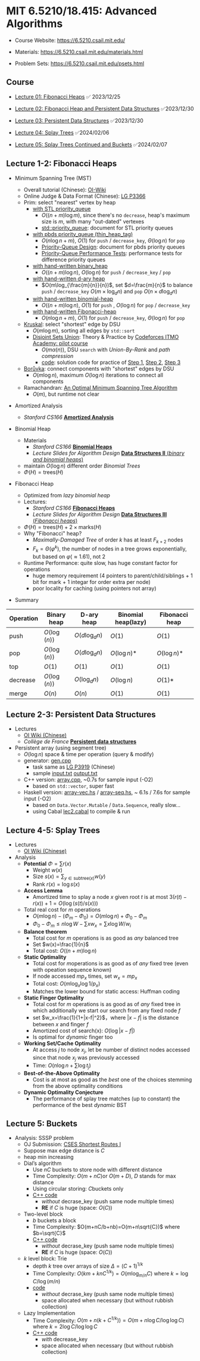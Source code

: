# MIT 6.5210/18.415: Advanced Algorithms

- Course Website: https://6.5210.csail.mit.edu/

- Materials: https://6.5210.csail.mit.edu/materials.html
- Problem Sets: https://6.5210.csail.mit.edu/psets.html

## Course

- [Lecture 01: Fibonacci Heaps](https://www.youtube.com/watch?v=rnwf0dDGNCM&t=879s) :white_check_mark: 2023/12/25

- [Lecture 02: Fibonacci Heap and Persistent Data Structures](https://www.youtube.com/watch?v=TB3Y308PCrA) :white_check_mark:2023/12/30

- [Lecture 03: Persistent Data Structures](https://www.youtube.com/watch?v=nofifCFuPiQ) :white_check_mark:2023/12/30

- [Lecture 04: Splay Trees](https://youtu.be/56AGGEkdA2g) :white_check_mark:2024/02/06

- [Lecture 05: Splay Trees Continued and Buckets](https://www.youtube.com/watch?v=HCQJfTyMwi8) :white_check_mark:2024/02/07

## Lecture 1-2:  Fibonacci Heaps

- Minimum Spanning Tree (MST)
  - Overall tutorial (Chinese): [OI-Wiki](https://oi-wiki.org/graph/mst/)
  - Online Judge & Data Format (Chinese): [LG P3366](https://www.luogu.com.cn/problem/P3366)
  - Prim: select "nearest" vertex by heap
    - [with STL priority_queue](https://github.com/SkqLiao/MIT-6.5210/blob/main/lec1/prim-stl.cpp)
      - $O((n+m)\log{m})$, since there's no `decrease`, heap's maximum size is $m$, with many "out-dated" vertexes
      - [std::priority_queue](https://en.cppreference.com/w/cpp/container/priority_queue): document for STL  priority queues
    - [with pbds priority_queue (thin_heap_tag)](https://github.com/SkqLiao/MIT-6.5210/blob/main/lec1/prim-pbds.cpp)
      - $O(n\log{n}+m)$, $O(1)$ for `push` / `decrease_key`,  $\Theta(\log{n})$ for `pop`
      - [Priority-Queue Design](https://gcc.gnu.org/onlinedocs/libstdc++/ext/pb_ds/pq_design.html): document for pbds priority queues
      - [Priority-Queue Performance Tests](https://gcc.gnu.org/onlinedocs/libstdc++/ext/pb_ds/pq_performance_tests.html):  performance tests for difference priority queues
    - [with hand-written binary_heap](https://github.com/SkqLiao/MIT-6.5210/blob/main/lec1/prim-binary.cpp)
      - $O((n+m)\log{n})$, $O(\log{n})$ for `push` / `decrease_key` / `pop`
    - [with hand-written d-ary heap](https://github.com/SkqLiao/MIT-6.5210/blob/main/lec1/prim-dheap.cpp)
      - $O(m\log_{\frac{m}{n}}{n})$, set $d=\frac{m}{n}$ to balance `push` / `decrease_key` $O(m\times \log_{d}{n})$ and `pop` $O(n\times d\log_{d}{n})$
    - [with hand-written binomial-heap](https://github.com/SkqLiao/MIT-6.5210/blob/main/lec1/prim-binomial.cpp)
      - $O((n+m)\log{n})$, $O(1)$ for `push` ,  $O(\log{n})$ for `pop` / `decrease_key`
    - [with hand-written Fibonacci-heap](https://github.com/SkqLiao/MIT-6.5210/blob/main/lec1/prim-fibonacci.cpp)
      - $O(n\log{n}+m)$, $O(1)$ for `push` / `decrease_key`,  $\Theta(\log{n})$ for `pop`
  - [Kruskal](https://github.com/SkqLiao/MIT-6.5210/blob/main/lec1/kruskal.cpp): select "shortest" edge by DSU
    - $O(m\log{m})$, sorting all edges by `std::sort`
    - [Disjoint Sets Union](https://codeforces.com/edu/course/2/lesson/7): Theory & Practice by [Codeforces ITMO Academy: pilot course](https://codeforces.com/edu/course/2)
      - $O(m\alpha(n))$, DSU `search` with *Union-By-Rank* and *path compression*
      - [code](https://github.com/SkqLiao/codeforces-edu): solution code for practice of [Step 1](https://codeforces.com/edu/course/2/lesson/7/1/practice), [Step 2](https://codeforces.com/edu/course/2/lesson/7/2/practice), [Step 3](https://codeforces.com/edu/course/2/lesson/7/3/practice)
  - [Borůvka](https://github.com/SkqLiao/MIT-6.5210/blob/main/lec1/boruvka.cpp): connect components with "shortest" edges by DSU
    - $O(m\log{n})$, maximum $O(\log{n})$ iterations to connect all components
  - Ramachandran: [An Optimal Minimum Spanning Tree Algorithm](https://web.eecs.umich.edu/~pettie/papers/jacm-optmsf.pdf)
    - $O(m)$, but runtime not clear
- Amortized Analysis
  - *Stanford CS166* [**Amortized Analysis**](https://web.stanford.edu/class/cs166/lectures/06/Slides06.pdf)
- Binomial Heap
  - Materials
    - *Stanford CS166* [**Binomial Heaps**](https://web.stanford.edu/class/cs166/lectures/07/Slides07.pdf)
    - *Lecture Slides for Algorithm Design* [**Data Structures II** (*binary and binomial heaps*)](https://www.cs.princeton.edu/~wayne/kleinberg-tardos/pdf/BinomialHeaps.pdf)
  - maintain $O(\log{n})$ different order *Binomial Trees*
  - $\Phi(H)=\text{trees}(H)$
- Fibonacci Heap
  - Optimized from *lazy binomial heap*
  - Lectures:
    - *Stanford CS166* [**Fibonacci Heaps**](https://web.stanford.edu/class/cs166/lectures/08/Slides08.pdf)
    - *Lecture Slides for Algorithm Design* [**Data Structures III** (*Fibonacci heaps*)](https://www.cs.princeton.edu/~wayne/kleinberg-tardos/pdf/FibonacciHeaps.pdf)
  - $\Phi(H)=\text{trees}(H)+2\times \text{marks}(H)$
  - Why "Fibonacci" heap?
    - *Maximally-Damaged Tree* of order $k$ has at least $F_{k+2}$ nodes
    - $F_k=\Theta(\varphi^k)$, the number of nodes in a tree grows exponentially, but based on $\varphi(\approx 1.61)$, not $2$
  - Runtime Performance: quite slow, has huge constant factor for operations
    - huge memory requirement (4 pointers to parent/child/siblings + 1 bit for mark + 1 integar for order extra per node)
    - poor locality for caching (using pointers not array)

- Summary

| Operation | Binary heap  | D-ary heap        | Binomial heap(lazy) | Fibonacci heap |
| --------- | ------------ | ----------------- | ------------------- | -------------- |
| push      | $O(\log(n))$ | $O(d\log_{d}{n})$ | $O(1)$              | $O(1)$         |
| pop       | $O(\log(n))$ | $O(d\log_{d}{n})$ | $O(\log{n})$*       | $O(\log{n})$*  |
| top       | $O(1)$       | $O(1)$            | $O(1)$              | $O(1)$         |
| decrease  | $O(\log(n))$ | $O(\log_d{n})$    | $O(\log{n})$        | $O(1)$*        |
| merge     | $O(n)$       | $O(n)$            | $O(1)$              | $O(1)$         |

## Lecture 2-3: Persistent Data Structures

- Lectures
  - [OI Wiki (Chinese)](https://oi-wiki.org/ds/persistent/)
  - *Collège de France* [**Persistent data structures**](https://xavierleroy.org/CdF/2022-2023/)
- Persistent array (using segment tree)
  - $O(\log n)$ space & time per operation (query & modify)
  - generator: [gen.cpp](https://github.com/SkqLiao/MIT-6.5210/blob/main/lec2/src/gen.cpp)
    - task same as [LG P3919](https://www.luogu.com.cn/problem/P3919) (Chinese)
    - sample [input.txt](https://github.com/SkqLiao/MIT-6.5210/blob/main/lec2/src/in.txt) [output.txt](https://github.com/SkqLiao/MIT-6.5210/blob/main/lec2/src/out.txt)
  - C++ version: [array.cpp](https://github.com/SkqLiao/MIT-6.5210/blob/main/lec2/src/array.cpp), ~0.7s for sample input (-O2)
    - based on `std::vector`, super fast
  - Haskell version: [array-vec.hs](https://github.com/SkqLiao/MIT-6.5210/blob/main/lec2/src/array-vec.hs) / [array-seq.hs](https://github.com/SkqLiao/MIT-6.5210/blob/main/lec2/src/array-seq.hs), ~ 6.1s / 7.6s for sample input (-O2)
      - based on `Data.Vector.Mutable` / `Data.Sequence`, really slow...
      - using Cabal [lec2.cabal](https://github.com/SkqLiao/MIT-6.5210/blob/main/lec2/lec2.cabal) to compile & run

## Lecture 4-5: Splay Trees

- Lectures
  - [OI Wiki (Chinese)](https://oi-wiki.org/ds/splay/)
- Analysis
  - **Potential** $\Phi=\sum{r(x)}$​
    - Weight $w(x)$
    - Size $s(x)=\sum_{y\in \text{subtree}(x)}{w(y)}$
    - Rank $r(x)=\log{s(x)}$
  - **Access Lemma**
    - Amortized time to splay a node $x$ given root $t$ is at most $3(r(t) − r(x)) + 1 = O(\log(s(t)/s(x)))$​
  - Total real cost for $m$ operations
    - $O(m \log n) − (\Phi_{m} − \Phi_{0}) = O(m \log n) + \Phi_{0} − \Phi_{m}$
    - $\Phi_0 − \Phi_m \leq n \log W − \sum{x w_x} = \sum{x\log W/w_i}$
  - **Balance theorem**
    - Total cost for $m$ operations is as good as *any* balanced tree
    - Set $w(x)=\frac{1}{n}$​
    - Total cost: $O((n+m)\log{n})$ 
  - **Static Optimality**
    - Total cost for $m$​ operations is as good as of *any* fixed tree (even with opeation sequence known)
    - If node accessed $mp_x$ times, set $w_x=mp_x$​
    - Total cost: $O(m\log_x{\log{1/p_x}})$​
    - Matches the lower bound for static access: Huffman coding
  - **Static Finger Optimality**
    - Total cost for $m$ operations is as good as of *any* fixed tree in which additionally we start our search from any fixed node $f$
    - set $w_x=\frac{1}{1+|x-f|^2}$，where $|x-f|$ is the distance between $x$ and finger $f$​
    - Amortized cost of search(x): $O(\log{|x-f|})$​
    - Is optimal for *dynamic* finger too
  - **Working Set/Cache Optimality**
    - At access $j$ to node $x_j$, let be number of distinct nodes accessed since that node $x_j$ was previously accessed
    - Time: $O(n\log n +\sum{\log t_j})$​
  - **Best-of-the-Above Optimality**
    -  Cost is at most as good as the *best* one of the choices stemming from the above optimality conditions
  - **Dynamic Optimality Conjecture**
    -  The performance of splay tree matches (up to constant) the performance of the best *dynamic* BST

## Lecture 5: Buckets

- Analysis: SSSP problem
  - OJ Submission: [CSES Shortest Routes I](https://cses.fi/problemset/task/1671/)
  - Suppose max edge distance is $C$
  - heap min increasing
  - Dial’s algorithm
    - Use $nC$ buckets to store node with different distance
    - Time Complexity: $O(m+nC)$​ or $O(m+D)$, $D$ stands for max distance
    - Using circular storing: $C$​ buckets only
    - [C++ code](naive.cpp)
      - *without* decrase_key (push same node multiple times)
      - **RE** if $C$ is huge (space: $O(C)$)
  - Two-level block
    - $b$ buckets a block
    - Time Complexity: $O(m+nC/b+nb)=O(m+n\sqrt{C})$ where $b=\sqrt{C}$​
    - [C++ code](sqrt-block.cpp) 
      - *without* decrase_key (push same node multiple times)
      - **RE** if $C$ is huge (space: $O(C)$)
  - $k$ level block: Trie
    - depth $k$ tree over arrays of size $\Delta=(C+1)^{1/k}$
    - Time Complexity: $O(km+knC^{1/k})=O(m\log_{m/n}{C})$ where $k=\log{C}/\log{(m/n)}$​
    - [code]() 
      - *without* decrase_key (push same node multiple times)
      - space allocated when necessary (but without rubbish collection)
  - Lazy Implementation
    - Time Complexity: $O(m+n(k+C^{1/k}))=O(m+n\log{C}/\log{\log{C}})$ where $k=2\log{C}/\log{\log{C}}$
    - [C++ code]() 
      - *with* decrease_key
      - space allocated when necessary (but without rubbish collection)

